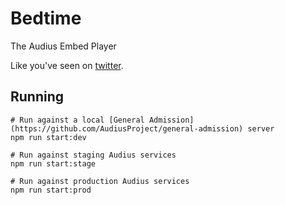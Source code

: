 # Bedtime

The Audius Embed Player

Like you've seen on [twitter](https://twitter.com/AudiusProject/status/1293624808459010050).


## Running
```
# Run against a local [General Admission](https://github.com/AudiusProject/general-admission) server
npm run start:dev

# Run against staging Audius services
npm run start:stage

# Run against production Audius services
npm run start:prod
```
